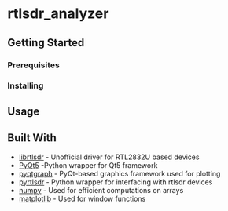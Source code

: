 # rtlsdr_analyzer

## Getting Started

### Prerequisites

### Installing

## Usage

## Built With

* [librtlsdr](https://osmocom.org/projects/rtl-sdr/wiki/Rtl-sdr) - Unofficial driver for RTL2832U based devices
* [PyQt5](https://riverbankcomputing.com/software/pyqt/intro) -Python wrapper for Qt5 framework
* [pyqtgraph](http://www.pyqtgraph.org/) - PyQt-based graphics framework used for plotting
* [pyrtlsdr](https://github.com/roger-/pyrtlsdr) - Python wrapper for interfacing with rtlsdr devices
* [numpy](http://www.numpy.org/) - Used for efficient computations on arrays
* [matplotlib](https://matplotlib.org/) - Used for window functions